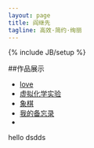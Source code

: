 ```yaml
---
layout: page
title: 阎继先
tagline: 高效·简约·绚丽
---
```

{% include JB/setup %}

##作品展示
* [love](./love)
* [虚拟化学实验](./chemistLab)
* [象棋](./china-chess)
* [我的备忘录](./mytodo)
* 

hello
dsdds